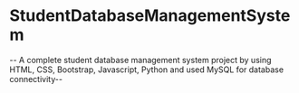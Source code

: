 # StudentDatabaseManagementSystem
-- A complete student database management system project by using HTML, CSS, Bootstrap, Javascript, Python and used MySQL for database connectivity-- 
